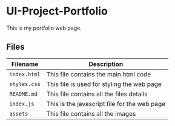 # UI-Project-Portfolio
This is my portfolio web page.
## Files

| Filename | Description |
| -------- | ------------ |
| `index.html` | This file contains the main html code |
| `styles.css` | This file is used for styling the web page |
| `README.md` | This file contains all the files details |
| `index.js` | This is the javascript file for the web page |
| `assets` | This file contains all the images |